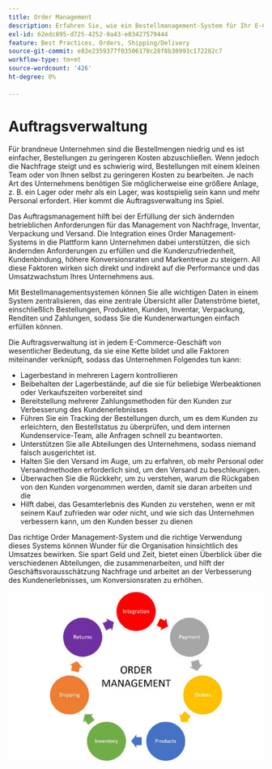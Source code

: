 ```yaml
---
title: Order Management
description: Erfahren Sie, wie ein Bestellmanagement-System für Ihr E-Commerce-Geschäft von entscheidender Bedeutung ist.
exl-id: 62edc895-d725-4252-9a43-e03427579444
feature: Best Practices, Orders, Shipping/Delivery
source-git-commit: e83e2359377f03506178c28f8b30993c172282c7
workflow-type: tm+mt
source-wordcount: '426'
ht-degree: 0%

---
```


# Auftragsverwaltung

Für brandneue Unternehmen sind die Bestellmengen niedrig und es ist einfacher,
Bestellungen zu geringeren Kosten abzuschließen. Wenn jedoch die Nachfrage steigt und es schwierig wird, Bestellungen mit einem kleinen Team oder von Ihnen selbst zu geringeren Kosten zu bearbeiten. Je nach Art des Unternehmens benötigen Sie möglicherweise eine größere Anlage, z. B. ein Lager oder mehr als ein Lager, was kostspielig sein kann und mehr Personal erfordert. Hier kommt die Auftragsverwaltung ins Spiel.

Das Auftragsmanagement hilft bei der Erfüllung der sich ändernden betrieblichen Anforderungen für das Management von Nachfrage, Inventar, Verpackung und Versand. Die Integration eines Order Management-Systems in die Plattform kann Unternehmen dabei unterstützen, die sich ändernden Anforderungen zu erfüllen und die Kundenzufriedenheit, Kundenbindung, höhere Konversionsraten und Markentreue zu steigern. All diese Faktoren wirken sich direkt und indirekt auf die Performance und das Umsatzwachstum Ihres Unternehmens aus.

Mit Bestellmanagementsystemen können Sie alle wichtigen Daten in einem System zentralisieren, das eine zentrale Übersicht aller Datenströme bietet, einschließlich Bestellungen, Produkten, Kunden, Inventar, Verpackung, Renditen und Zahlungen, sodass Sie die Kundenerwartungen einfach erfüllen können.

Die Auftragsverwaltung ist in jedem E-Commerce-Geschäft von wesentlicher Bedeutung, da sie eine Kette bildet und alle Faktoren miteinander verknüpft, sodass das Unternehmen Folgendes tun kann:

- Lagerbestand in mehreren Lagern kontrollieren
- Beibehalten der Lagerbestände, auf die sie für beliebige Werbeaktionen oder Verkaufszeiten vorbereitet sind
- Bereitstellung mehrerer Zahlungsmethoden für den Kunden zur Verbesserung des Kundenerlebnisses
- Führen Sie ein Tracking der Bestellungen durch, um es dem Kunden zu erleichtern, den Bestellstatus zu überprüfen, und dem internen Kundenservice-Team, alle Anfragen schnell zu beantworten.
- Unterstützen Sie alle Abteilungen des Unternehmens, sodass niemand falsch ausgerichtet ist.
- Halten Sie den Versand im Auge, um zu erfahren, ob mehr Personal oder Versandmethoden erforderlich sind, um den Versand zu beschleunigen.
- Überwachen Sie die Rückkehr, um zu verstehen, warum die Rückgaben von den Kunden vorgenommen werden, damit sie daran arbeiten und die
- Hilft dabei, das Gesamterlebnis des Kunden zu verstehen, wenn er mit seinem Kauf zufrieden war oder nicht, und wie sich das Unternehmen verbessern kann, um den Kunden besser zu dienen

Das richtige Order Management-System und die richtige Verwendung dieses Systems können Wunder für die Organisation hinsichtlich des Umsatzes bewirken. Sie spart Geld und Zeit, bietet einen Überblick über die verschiedenen Abteilungen, die zusammenarbeiten, und hilft der Geschäftsvorausschätzung Nachfrage und arbeitet an der Verbesserung des Kundenerlebnisses, um Konversionsraten zu erhöhen.

![Prozessdiagramm für die Auftragsverwaltung](../../assets/playbooks/order-management.png)

